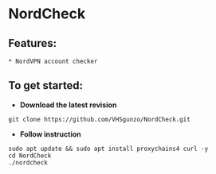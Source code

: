 # NordCheck
## Features:
```
* NordVPN account checker
```
## To get started:
* **Download the latest revision**
```
git clone https://github.com/VHSgunzo/NordCheck.git
```
* **Follow instruction**
```
sudo apt update && sudo apt install proxychains4 curl -y
cd NordCheck
./nordcheck
